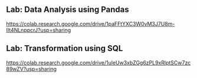 ## Lab: Data Analysis using Pandas

https://colab.research.google.com/drive/1paFFtYXC3W0vM3J7U8m-IIt4NLnppcrJ?usp=sharing


## Lab: Transformation using SQL

https://colab.research.google.com/drive/1uleUw3xbZGg6zPL9xRlptSCw7zc89wZV?usp=sharing

